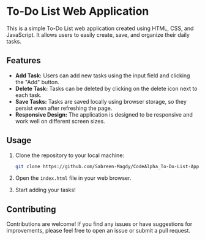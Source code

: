 # To-Do List Web Application

This is a simple To-Do List web application created using HTML, CSS, and JavaScript. It allows users to easily create, save, and organize their daily tasks.

## Features

- **Add Task:** Users can add new tasks using the input field and clicking the "Add" button.
- **Delete Task:** Tasks can be deleted by clicking on the delete icon next to each task.
- **Save Tasks:** Tasks are saved locally using browser storage, so they persist even after refreshing the page.
- **Responsive Design:** The application is designed to be responsive and work well on different screen sizes.

## Usage

1. Clone the repository to your local machine:

    ```bash
    git clone https://github.com/Sabreen-Magdy/CodeAlpha_To-Do-List-App.git
    ```

2. Open the `index.html` file in your web browser.

3. Start adding your tasks!

## Contributing

Contributions are welcome! If you find any issues or have suggestions for improvements, please feel free to open an issue or submit a pull request.
